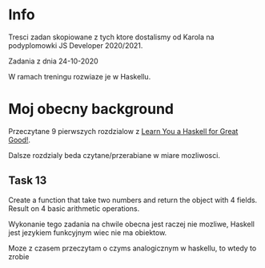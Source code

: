 # Info

Tresci zadan skopiowane z tych ktore dostalismy od Karola na podyplomowki JS Developer 2020/2021.

Zadania z dnia 24-10-2020

W ramach treningu rozwiaze je w Haskellu.

# Moj obecny background

Przeczytane 9 pierwszych rozdzialow z [Learn You a Haskell for Great Good!](http://learnyouahaskell.com/chapters).

Dalsze rozdzialy beda czytane/przerabiane w miare mozliwosci.

## Task 13

Create a function that take two numbers and return the object with 4 fields. Result on 4 basic arithmetic operations. 

Wykonanie tego zadania na chwile obecna jest raczej nie mozliwe, Haskell jest jezykiem funkcyjnym wiec nie ma obiektow.

Moze z czasem przeczytam o czyms analogicznym w haskellu, to wtedy to zrobie

